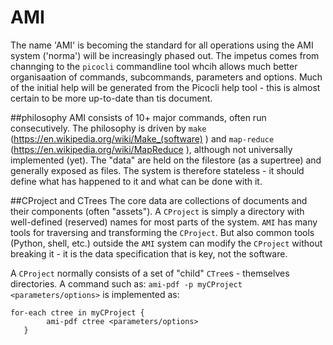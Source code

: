 # AMI
The name 'AMI' is becoming the standard for all operations using the AMI system ('norma') will be increasingly phased out. The impetus comes from channging to the `picocli` commandline tool whcih allows much better organisaation of commands, subcommands, parameters and options. Much of the initial help will be generated from the Picocli help tool - this is almost certain to be more up-to-date than tis document.

##philosophy
AMI consists of 10+ major commands, often run consecutively. The philosophy is driven by `make` (https://en.wikipedia.org/wiki/Make_(software) ) and `map-reduce` (https://en.wikipedia.org/wiki/MapReduce ), although not universally implemented (yet). The "data" are held on the filestore (as a supertree) and generally exposed as files. The system is therefore stateless - it should define what has happened to it and what can be done with it. 

##CProject and CTrees
The core data are collections of documents and their components (often "assets"). A `CProject` is simply a directory with well-defined (reserved) names for most parts of the system. `AMI` has many tools for traversing and transforming the `CProject`. But also common tools (Python, shell, etc.) outside the `AMI` system can modify the `CProject` without breaking it - it is the data specification that is key, not the software.

A `CProject` normally consists of a set of "child" `CTree`s - themselves directories. A command such as:
```ami-pdf -p myCProject <parameters/options>```
is implemented as:
```
for-each ctree in myCProject {
        ami-pdf ctree <parameters/options>
   }
```

